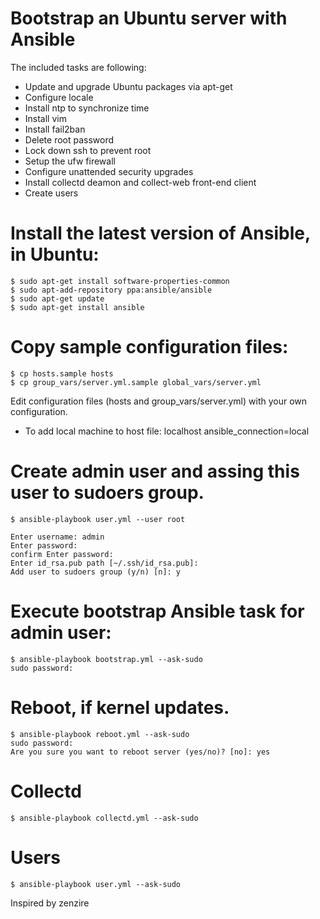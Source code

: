 # Bootstrap an Ubuntu server with Ansible

The included tasks are following:

* Update and upgrade Ubuntu packages via apt-get
* Configure locale
* Install ntp to synchronize time
* Install vim
* Install fail2ban 
* Delete root password
* Lock down ssh to prevent root 
* Setup the ufw firewall
* Configure unattended security upgrades
* Install collectd deamon and collect-web front-end client
* Create users

# Install the latest version of Ansible, in Ubuntu:

```
$ sudo apt-get install software-properties-common
$ sudo apt-add-repository ppa:ansible/ansible
$ sudo apt-get update
$ sudo apt-get install ansible
```


# Copy sample configuration files:

```
$ cp hosts.sample hosts
$ cp group_vars/server.yml.sample global_vars/server.yml
```
Edit configuration files (hosts and group_vars/server.yml) with your own configuration.

* To add local machine to host file:
localhost ansible_connection=local

# Create admin user and assing this user to sudoers group.

```
$ ansible-playbook user.yml --user root

Enter username: admin
Enter password: 
confirm Enter password: 
Enter id_rsa.pub path [~/.ssh/id_rsa.pub]: 
Add user to sudoers group (y/n) [n]: y
```

# Execute bootstrap Ansible task for admin user:

```
$ ansible-playbook bootstrap.yml --ask-sudo
sudo password:
```

# Reboot, if kernel updates. 

```
$ ansible-playbook reboot.yml --ask-sudo
sudo password: 
Are you sure you want to reboot server (yes/no)? [no]: yes
```

# Collectd

```
$ ansible-playbook collectd.yml --ask-sudo
```

# Users

```
$ ansible-playbook user.yml --ask-sudo
```

Inspired by zenzire
